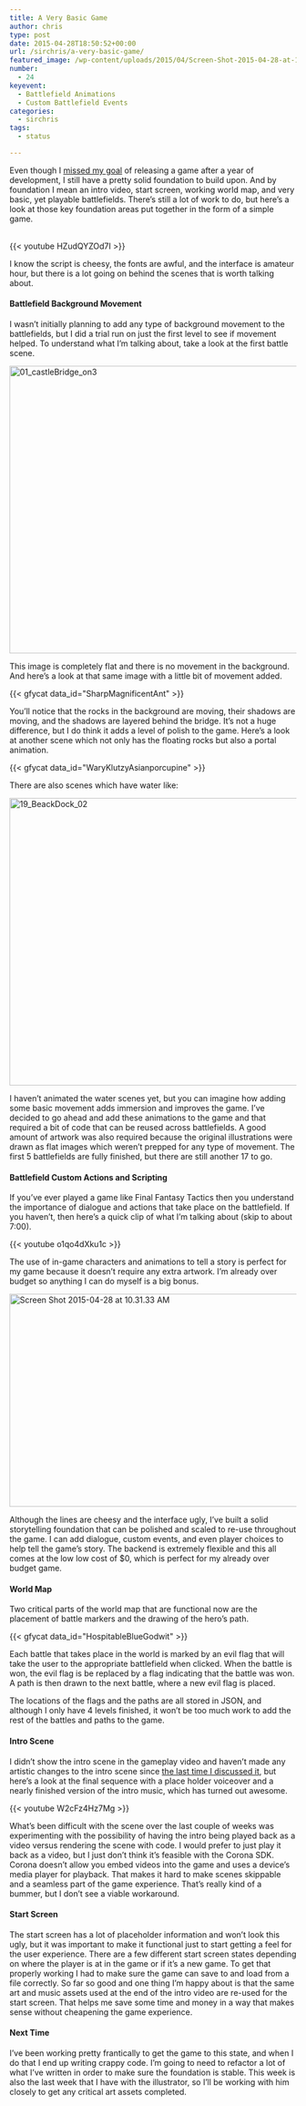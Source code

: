 ```yaml
---
title: A Very Basic Game
author: chris
type: post
date: 2015-04-28T18:50:52+00:00
url: /sirchris/a-very-basic-game/
featured_image: /wp-content/uploads/2015/04/Screen-Shot-2015-04-28-at-10.31.33-AM.png
number:
  - 24
keyevent:
  - Battlefield Animations
  - Custom Battlefield Events
categories:
  - sirchris
tags:
  - status

---
```

Even though I [missed my goal][1] of releasing a game after a year of development, I still have a pretty solid foundation to build upon. And by foundation I mean an intro video, start screen, working world map, and very basic, yet playable battlefields. There’s still a lot of work to do, but here’s a look at those key foundation areas put together in the form of a simple game.
<!--more-->

<div style="clear:both">
  &nbsp;
</div>

<div class="inlineimg">
  {{< youtube HZudQYZOd7I >}}
</div>

I know the script is cheesy, the fonts are awful, and the interface is amateur hour, but there is a lot going on behind the scenes that is worth talking about.

#### Battlefield Background Movement

I wasn’t initially planning to add any type of background movement to the battlefields, but I did a trial run on just the first level to see if movement helped. To understand what I’m talking about, take a look at the first battle scene.

<div class="inlineimg">
  <img src="/wp-content/uploads/2015/04/01_castleBridge_on3.jpg" alt="01_castleBridge_on3" width="800" height="505" class="alignnone size-full wp-image-2086"  />
</div>

This image is completely flat and there is no movement in the background. And here’s a look at that same image with a little bit of movement added.

<div class="inlineimg">
  {{< gfycat data_id="SharpMagnificentAnt" >}}
</div>

You’ll notice that the rocks in the background are moving, their shadows are moving, and the shadows are layered behind the bridge. It’s not a huge difference, but I do think it adds a level of polish to the game. Here’s a look at another scene which not only has the floating rocks but also a portal animation.

<div class="inlineimg">
  {{< gfycat data_id="WaryKlutzyAsianporcupine" >}}
</div>

There are also scenes which have water like:

<div class="inlineimg">
  <img src="/wp-content/uploads/2015/04/19_BeackDock_02.jpg" alt="19_BeackDock_02" width="800" height="505" class="alignnone size-full wp-image-2084" />
</div>

I haven’t animated the water scenes yet, but you can imagine how adding some basic movement adds immersion and improves the game. I’ve decided to go ahead and add these animations to the game and that required a bit of code that can be reused across battlefields. A good amount of artwork was also required because the original illustrations were drawn as flat images which weren&#8217;t prepped for any type of movement. The first 5 battlefields are fully finished, but there are still another 17 to go.

#### Battlefield Custom Actions and Scripting

If you’ve ever played a game like Final Fantasy Tactics then you understand the importance of dialogue and actions that take place on the battlefield. If you haven’t, then here’s a quick clip of what I’m talking about (skip to about 7:00).

<div class="inlineimg">
  {{< youtube o1qo4dXku1c >}}
</div>

The use of in-game characters and animations to tell a story is perfect for my game because it doesn&#8217;t require any extra artwork. I’m already over budget so anything I can do myself is a big bonus.

<div class="inlineimg">
  <img src="/wp-content/uploads/2015/04/Screen-Shot-2015-04-28-at-10.31.33-AM.png" alt="Screen Shot 2015-04-28 at 10.31.33 AM" width="650" height="374" class="alignnone size-full wp-image-2081" />
</div>

Although the lines are cheesy and the interface ugly, I&#8217;ve built a solid storytelling foundation that can be polished and scaled to re-use throughout the game. I can add dialogue, custom events, and even player choices to help tell the game’s story. The backend is extremely flexible and this all comes at the low low cost of $0, which is perfect for my already over budget game.

#### World Map

Two critical parts of the world map that are functional now are the placement of battle markers and the drawing of the hero&#8217;s path.

<div class="inlineimg">
  {{< gfycat data_id="HospitableBlueGodwit" >}}
</div>

Each battle that takes place in the world is marked by an evil flag that will take the user to the appropriate battlefield when clicked. When the battle is won, the evil flag is be replaced by a flag indicating that the battle was won. A path is then drawn to the next battle, where a new evil flag is placed.

The locations of the flags and the paths are all stored in JSON, and although I only have 4 levels finished, it won&#8217;t be too much work to add the rest of the battles and paths to the game.

#### Intro Scene

I didn&#8217;t show the intro scene in the gameplay video and haven’t made any artistic changes to the intro scene since [the last time I discussed it][2], but here’s a look at the final sequence with a place holder voiceover and a nearly finished version of the intro music, which has turned out awesome.

<div class="inlineimg">
  {{< youtube W2cFz4Hz7Mg >}}
</div>

What’s been difficult with the scene over the last couple of weeks was experimenting with the possibility of having the intro being played back as a video versus rendering the scene with code. I would prefer to just play it back as a video, but I just don’t think it’s feasible with the Corona SDK. Corona doesn’t allow you embed videos into the game and uses a device’s media player for playback. That makes it hard to make scenes skippable and a seamless part of the game experience. That’s really kind of a bummer, but I don’t see a viable workaround.

#### Start Screen

The start screen has a lot of placeholder information and won’t look this ugly, but it was important to make it functional just to start getting a feel for the user experience. There are a few different start screen states depending on where the player is at in the game or if it’s a new game. To get that properly working I had to make sure the game can save to and load from a file correctly. So far so good and one thing I’m happy about is that the same art and music assets used at the end of the intro video are re-used for the start screen. That helps me save some time and money in a way that makes sense without cheapening the game experience.

#### Next Time

I’ve been working pretty frantically to get the game to this state, and when I do that I end up writing crappy code. I’m going to need to refactor a lot of what I’ve written in order to make sure the foundation is stable. This week is also the last week that I have with the illustrator, so I&#8217;ll be working with him closely to get any critical art assets completed.

 [1]: http://battleofbrothers.com/sirchris/one-year-later-late-and-over-budget
 [2]: http://battleofbrothers.com/sirchris/music-memory